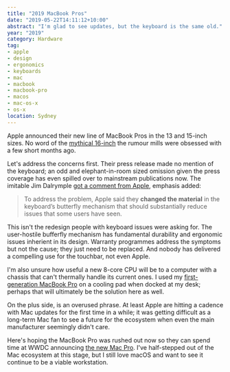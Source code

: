 ```yaml
---
title: "2019 MacBook Pros"
date: "2019-05-22T14:11:12+10:00"
abstract: "I'm glad to see updates, but the keyboard is the same old."
year: "2019"
category: Hardware
tag:
- apple
- design
- ergonomics
- keyboards
- mac
- macbook
- macbook-pro
- macos
- mac-os-x
- os-x
location: Sydney
---
```

Apple announced their new line of MacBook Pros in the 13 and 15-inch sizes. No word of the [mythical 16-inch](https://rubenerd.com/apples-rumoured-16-inch-macbook-pro/ "Apple’s rumoured 16-inch MacBook Pro") the rumour mills were obsessed with a few short months ago.

Let's address the concerns first. Their press release made no mention of the keyboard; an odd and elephant-in-room sized omission given the press coverage has even spilled over to mainstream publications now. The imitable Jim Dalrymple [got a comment from Apple](http://www.loopinsight.com/2019/05/21/apple-releases-macbook-pro-8-core-fixes-keyboard/), emphasis added:

> To address the problem, Apple said they **changed the material** in the keyboard’s butterfly mechanism that should substantially reduce issues that some users have seen.

This isn't the redesign people with keyboard issues were asking for. The user-hostile bufferfly mechanism has fundamental durability and ergonomic issues inherient in its design. Warranty programmes address the symptoms but not the cause; they just need to be replaced. And nobody has delivered a compelling use for the touchbar, not even Apple.

I'm also unsure how useful a new 8-core CPU will be to a computer with a chassis that can't thermally handle its current ones. I used my [first-generation MacBook Pro](https://rubenerd.com/universal-binaries-for-mozilla-software/ "Blog post from 2006 about using my then-new MacBook Pro") on a cooling pad when docked at my desk; perhaps that will ultimately be the solution here as well. 

On the plus side, is an overused phrase. At least Apple are hitting a cadence with Mac updates for the first time in a while; it was getting difficult as a long-term Mac fan to see a future for the ecosystem when even the main manufacturer seemingly didn't care.

Here's hoping the MacBook Pro was rushed out now so they can spend time at WWDC announcing [the new Mac Pro](https://rubenerd.com/the-new-mac-pro-shall-be/). I've half-stepped out of the Mac ecosystem at this stage, but I still love macOS and want to see it continue to be a viable workstation.

